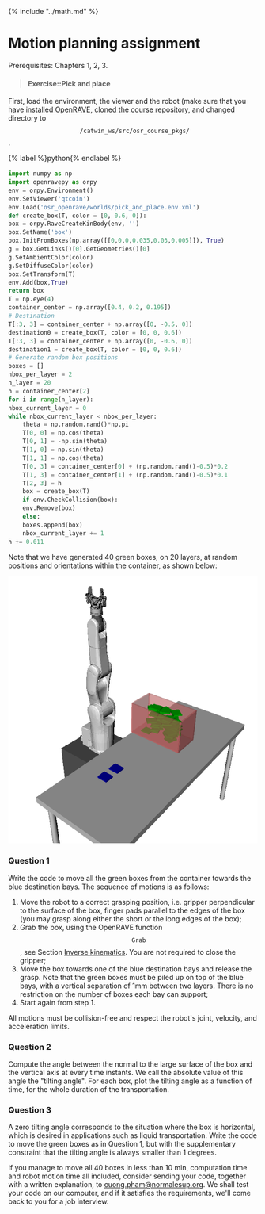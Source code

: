 {% include "../math.md" %}

# Motion planning assignment

Prerequisites: Chapters 1, 2, 3.

> #### Exercise::Pick and place
>
First, load the environment, the viewer and the robot (make sure that
you have [installed OpenRAVE](../installation/motion_planning.md),
[cloned the course repository](../installation/basic_tools.md#git), and 
changed directory to $$\texttt{~/catwin_ws/src/osr_course_pkgs/}$$.
>
{% label %}python{% endlabel %}
```python
import numpy as np
import openravepy as orpy
env = orpy.Environment()
env.SetViewer('qtcoin')
env.Load('osr_openrave/worlds/pick_and_place.env.xml')
def create_box(T, color = [0, 0.6, 0]):
box = orpy.RaveCreateKinBody(env, '')
box.SetName('box')
box.InitFromBoxes(np.array([[0,0,0,0.035,0.03,0.005]]), True)    
g = box.GetLinks()[0].GetGeometries()[0]
g.SetAmbientColor(color)
g.SetDiffuseColor(color)
box.SetTransform(T)
env.Add(box,True)
return box
T = np.eye(4)
container_center = np.array([0.4, 0.2, 0.195])
# Destination
T[:3, 3] = container_center + np.array([0, -0.5, 0])
destination0 = create_box(T, color = [0, 0, 0.6])
T[:3, 3] = container_center + np.array([0, -0.6, 0])
destination1 = create_box(T, color = [0, 0, 0.6])
# Generate random box positions
boxes = []
nbox_per_layer = 2
n_layer = 20
h = container_center[2]
for i in range(n_layer):
nbox_current_layer = 0
while nbox_current_layer < nbox_per_layer:
    theta = np.random.rand()*np.pi
    T[0, 0] = np.cos(theta)
    T[0, 1] = -np.sin(theta)
    T[1, 0] = np.sin(theta)
    T[1, 1] = np.cos(theta)
    T[0, 3] = container_center[0] + (np.random.rand()-0.5)*0.2
    T[1, 3] = container_center[1] + (np.random.rand()-0.5)*0.1
    T[2, 3] = h        
    box = create_box(T)
    if env.CheckCollision(box):
    env.Remove(box)
    else:
    boxes.append(box)
    nbox_current_layer += 1
h += 0.011
```
>
Note that we have generated 40 green boxes, on 20 layers, at random
positions and orientations within the container, as shown below:
>
![Environment of the assignment.](../assets/assignments/pick_and_place.png)
>
### Question 1
>
Write the code to move all the green boxes from the container towards
the blue destination bays. The sequence of motions is as follows:
>
1.  Move the robot to a correct grasping position, i.e. gripper
    perpendicular to the surface of the box, finger pads parallel to
    the edges of the box (you may grasp along either the short or the
    long edges of the box);
2.  Grab the box, using the OpenRAVE function $$\texttt{Grab}$$, see
    Section [Inverse
    kinematics](../kinematics/inverse_kinematics.md#velocity-space-ik). You are
    not required to close the gripper;
3.  Move the box towards one of the blue destination bays and release
    the grasp. Note that the green boxes must be piled up on top of
    the blue bays, with a vertical separation of 1mm between
    two layers. There is no restriction on the number of boxes each
    bay can support;
4.  Start again from step 1.
>
All motions must be collision-free and respect the robot's joint,
velocity, and acceleration limits.
>
### Question 2
>
Compute the angle between the normal to the large surface of the box
and the vertical axis at every time instants. We call the absolute
value of this angle the "tilting angle". For each box, plot the
tilting angle as a function of time, for the whole duration of the
transportation.
>
### Question 3
>
A zero tilting angle corresponds to the situation where the box is
horizontal, which is desired in applications such as liquid
transportation. Write the code to move the green boxes as in Question
1, but with the supplementary constraint that the tilting angle is
always smaller than 1 degrees.
>
If you manage to move all 40 boxes in less than 10 min, computation
time and robot motion time all included, consider sending your code,
together with a written explanation, to <cuong.pham@normalesup.org>.
We shall test your code on our computer, and if it satisfies the
requirements, we'll come back to you for a job interview.
